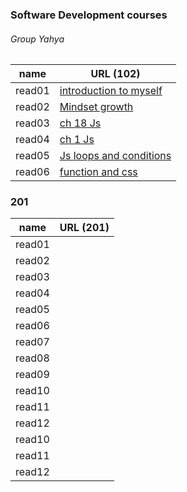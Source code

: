 ### Software Development courses 
######  Group Yahya

name   | URL (102)                                                   
------ | -----                                                       
read01 |[introduction to myself](1.md)                               
read02 |[Mindset growth](22.md)                                      
read03 |[ch 18 Js](3.md)                                             
read04 |[ch 1 Js](4.md)                                              
read05 |[Js loops and conditions](55.md)                             
read06 |[function and css](06read.md)                                

### 201 

name   | URL (201)                                                   
------ | -----                                                       
read01 |[](.md)                               
read02 |[](.md)                                      
read03 |[](.md)                                             
read04 |[](.md)                                              
read05 |[](.md)                             
read06 |[](.md) 
read07 |[](.md)                               
read08 |[](.md)                                      
read09 |[](.md)                                             
read10 |[](.md)                                              
read11 |[](.md)                             
read12 |[](.md)
read10 |[](.md)                                              
read11 |[](.md)                             
read12 |[](.md)
